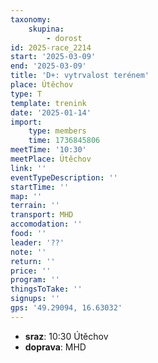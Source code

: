 ```yaml
---
taxonomy:
    skupina:
        - dorost
id: 2025-race_2214
start: '2025-03-09'
end: '2025-03-09'
title: 'D+: vytrvalost terénem'
place: Útěchov
type: T
template: trenink
date: '2025-01-14'
import:
    type: members
    time: 1736845806
meetTime: '10:30'
meetPlace: Útěchov
link: ''
eventTypeDescription: ''
startTime: ''
map: ''
terrain: ''
transport: MHD
accomodation: ''
food: ''
leader: '??'
note: ''
return: ''
price: ''
program: ''
thingsToTake: ''
signups: ''
gps: '49.29094, 16.63032'
---
```


* **sraz**: 10:30 Útěchov
* **doprava**: MHD
